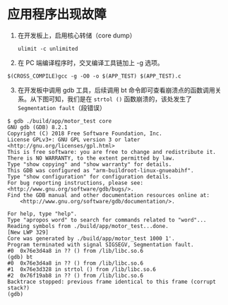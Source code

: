 # 应用程序出现故障

1. 在开发板上，启用核心转储（core dump） 

   ```shell
   ulimit -c unlimited
   ```

    

2. 在 PC 端编译程序时，交叉编译工具链加上 -g 选项。

  ```shell
  $(CROSS_COMPILE)gcc -g -O0 -o $(APP_TEST) $(APP_TEST).c
  ```

  

3.  在开发板中调用 gdb 工具，后续调用 bt 命令即可查看崩溃点的函数调用关系。从下图可知，我们是在 `strtol ()` 函数崩溃的，该处发生了 `Segmentation fault`（段错误）

```shell
$ gdb ./build/app/motor_test core 
GNU gdb (GDB) 8.2.1
Copyright (C) 2018 Free Software Foundation, Inc.
License GPLv3+: GNU GPL version 3 or later <http://gnu.org/licenses/gpl.html>
This is free software: you are free to change and redistribute it.
There is NO WARRANTY, to the extent permitted by law.
Type "show copying" and "show warranty" for details.
This GDB was configured as "arm-buildroot-linux-gnueabihf".
Type "show configuration" for configuration details.
For bug reporting instructions, please see:
<http://www.gnu.org/software/gdb/bugs/>.
Find the GDB manual and other documentation resources online at:
    <http://www.gnu.org/software/gdb/documentation/>.

For help, type "help".
Type "apropos word" to search for commands related to "word"...
Reading symbols from ./build/app/motor_test...done.
[New LWP 329]
Core was generated by ./build/app/motor_test 1000 1'.
Program terminated with signal SIGSEGV, Segmentation fault.
#0  0x76e3d4a8 in ?? () from /lib/libc.so.6
(gdb) bt
#0  0x76e3d4a8 in ?? () from /lib/libc.so.6
#1  0x76e3d328 in strtol () from /lib/libc.so.6
#2  0x76f19ab8 in ?? () from /lib/libc.so.6
Backtrace stopped: previous frame identical to this frame (corrupt stack?)
(gdb) 
```


